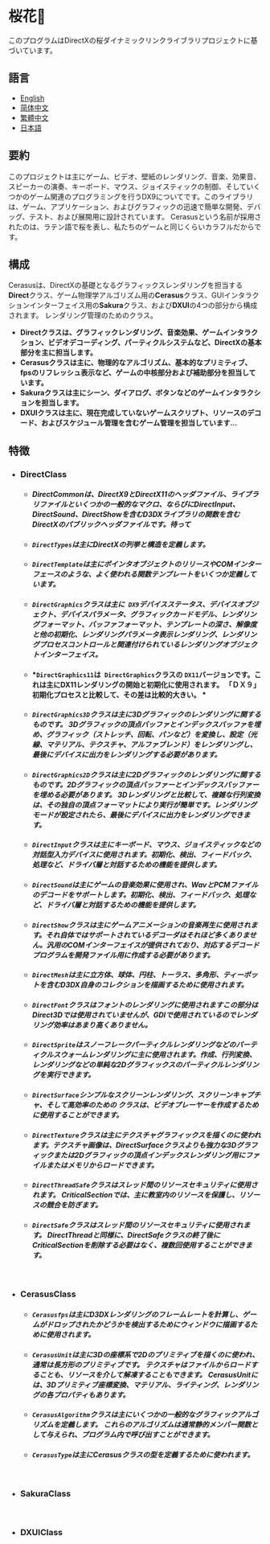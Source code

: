 # 桜花🌸
このプログラムはDirectXの桜ダイナミックリンクライブラリプロジェクトに基づいています。

## 語言
  * [English](https://github.com/Alopex6414/Cerasus/blob/master/README.md)
  * [简体中文](https://github.com/Alopex6414/Cerasus/blob/master/README_ZH_CN.md)
  * [繁體中文](https://github.com/Alopex6414/Cerasus/blob/master/README_ZH_TW.md)
  * [日本語](https://github.com/Alopex6414/Cerasus/blob/master/README_JA_JP.md)

## 要約
このプロジェクトは主にゲーム、ビデオ、壁紙のレンダリング、音楽、効果音、スピーカーの演奏、キーボード、マウス、ジョイスティックの制御、そしていくつかのゲーム関連のプログラミングを行うDX9についてです。このライブラリは、ゲーム、アプリケーション、およびグラフィックの迅速で簡単な開発、デバッグ、テスト、および展開用に設計されています。 Cerasusという名前が採用されたのは、ラテン語で桜を表し、私たちのゲームと同じくらいカラフルだからです。

## 構成
Cerasusは、DirectXの基礎となるグラフィックスレンダリングを担当する**Direct**クラス、ゲーム物理学アルゴリズム用の**Cerasus**クラス、GUIインタラクションインターフェイス用の**Sakura**クラス、および**DXUI**の4つの部分から構成されます。 レンダリング管理のためのクラス。
* **Directクラスは、グラフィックレンダリング、音楽効果、ゲームインタラクション、ビデオデコーディング、パーティクルシステムなど、DirectXの基本部分を主に担当します。**
* **Cerasusクラスは主に、物理的なアルゴリズム、基本的なプリミティブ、fpsのリフレッシュ表示など、ゲームの中核部分および補助部分を担当しています。**
* **Sakuraクラスは主にシーン、ダイアログ、ボタンなどのゲームインタラクションを担当します。**
* **DXUIクラスは主に、現在完成していないゲームスクリプト、リソースのデコード、およびスケジュール管理を含むゲーム管理を担当しています...**

## 特徴
  * ### DirectClass
    * #### *DirectCommonは、DirectX9とDirectX11のヘッダファイル、ライブラリファイルといくつかの一般的なマクロ、ならびにDirectInput、DirectSound、DirectShowを含むD3DXライブラリの関数を含むDirectXのパブリックヘッダファイルです。待って*
    * #### *`DirectTypes`は主にDirectXの列挙と構造を定義します。*
    * #### *`DirectTemplate`は主にポインタオブジェクトのリリースやCOMインターフェースのような、よく使われる関数テンプレートをいくつか定義しています。*
    * #### *`DirectGraphics`クラスは主に` DX9`デバイスステータス、デバイスオブジェクト、デバイスパラメータ、グラフィックカードモデル、レンダリングフォーマット、バッファフォーマット、テンプレートの深さ、解像度と他の初期化、レンダリングパラメータ表示レンダリング、レンダリングプロセスコントロールと関連付けられているレンダリングオブジェクトインターフェイス。*
    * #### *`DirectGraphics11`は` DirectGraphics`クラスの `DX11`バージョンです。これは主にDX11レンダリングの開始と初期化に使用されます。 「ＤＸ９」初期化プロセスと比較して、その差は比較的大きい。 *
    * #### *`DirectGraphics3D`クラスは主に3Dグラフィックのレンダリングに関するものです。 3Dグラフィックの頂点バッファとインデックスバッファを埋め、グラフィック（ストレッチ、回転、パンなど）を変換し、設定（光線、マテリアル、テクスチャ、アルファブレンド）をレンダリングし、最後にデバイスに出力をレンダリングする必要があります。*
    * #### *`DirectGraphics2D`クラスは主に2Dグラフィックのレンダリングに関するものです。2Dグラフィックの頂点バッファーとインデックスバッファーを埋める必要があります。 3Dレンダリングと比較して、複雑な行列変換は、その独自の頂点フォーマットにより実行が簡単です。レンダリングモードが設定されたら、最後にデバイスに出力をレンダリングできます。*
    * #### *`DirectInput`クラスは主にキーボード、マウス、ジョイスティックなどの対話型入力デバイスに使用されます。初期化、検出、フィードバック、処理など、ドライバ層と対話するための機能を提供します。*
    * #### *`DirectSound`は主にゲームの音楽効果に使用され、WavとPCMファイルのデコードをサポートします。初期化、検出、フィードバック、処理など、ドライバ層と対話するための機能を提供します。*
    * #### *`DirectShow`クラスは主にゲームアニメーションの音楽再生に使用されます。それ自体ではサポートされているデコーダはそれほど多くありません。汎用のCOMインターフェイスが提供されており、対応するデコードプログラムを開発ファイル用に作成する必要があります。*
    * #### *`DirectMesh`は主に立方体、球体、円柱、トーラス、多角形、ティーポットを含むD3DX自身のコレクションを描画するために使用されます。*
    * #### *`DirectFont`クラスはフォントのレンダリングに使用されますこの部分はDirect3Dでは使用されていませんが、GDIで使用されているのでレンダリング効率はあまり高くありません。*
    * #### *`DirectSprite`はスノーフレークパーティクルレンダリングなどのパーティクルスウォームレンダリングに主に使用されます。作成、行列変換、レンダリングなどの単純な2Dグラフィックスのパーティクルレンダリングを実行できます。*
    * #### *`DirectSurface`シンプルなスクリーンレンダリング、スクリーンキャプチャ、そして高効率のための クラスは、ビデオプレーヤーを作成するために使用することができます。*
    * #### *`DirectTexture`クラスは主にテクスチャグラフィックスを描くのに使われます。テクスチャ画像は、DirectSurfaceクラスよりも強力な3Dグラフィックまたは2Dグラフィックの頂点インデックスレンダリング用にファイルまたはメモリからロードできます。*
    * #### *`DirectThreadSafe`クラスはスレッド間のリソースセキュリティに使用されます。 CriticalSectionでは、主に教室内のリソースを保護し、リソースの競合を防ぎます。*
    * #### *`DirectSafe`クラスはスレッド間のリソースセキュリティに使用されます。 DirectThreadと同様に、DirectSafeクラスの終了後にCriticalSectionを削除する必要はなく、複数回使用することができます。*
    &nbsp;
  * ### CerasusClass
    * #### *`Cerasusfps`は主にD3DXレンダリングのフレームレートを計算し、ゲームがドロップされたかどうかを検出するためにウィンドウに描画するために使用されます。*
    * #### *`CerasusUnit`は主に3Dの座標系で2Dのプリミティブを描くのに使われ、通常は長方形のプリミティブです。 テクスチャはファイルからロードすることも、リソースを介して解凍することもできます。 CerasusUnitには、3Dプリミティブ座標変換、マテリアル、ライティング、レンダリングの各プロパティもあります。*
    * #### *`CerasusAlgorithm`クラスは主にいくつかの一般的なグラフィックアルゴリズムを定義します。 これらのアルゴリズムは通常静的メンバー関数として与えられ、プログラム内で呼び出すことができます。*
    * #### *`CerasusType`は主にCerasusクラスの型を定義するために使われます。*
    &nbsp;
  * ### SakuraClass
    &nbsp;
  * ### DXUIClass
    &nbsp;
